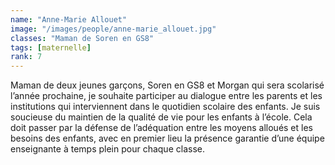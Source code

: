 ```yaml
---
name: "Anne-Marie Allouet"
image: "/images/people/anne-marie_allouet.jpg"
classes: "Maman de Soren en GS8"
tags: [maternelle]
rank: 7
---
```


Maman de deux jeunes garçons, Soren en GS8 et Morgan qui sera scolarisé l’année prochaine, je souhaite participer au dialogue entre les parents et les institutions qui interviennent dans le quotidien scolaire des enfants. Je suis soucieuse du maintien de la qualité de vie pour les enfants à l’école. Cela doit passer par la défense de l’adéquation entre les moyens alloués et les besoins des enfants, avec en premier lieu la présence garantie d’une équipe enseignante à temps plein pour chaque classe.